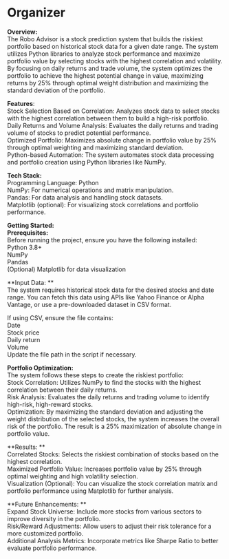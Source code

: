 # Organizer

**Overview:** <br />
The Robo Advisor is a stock prediction system that builds the riskiest portfolio based on historical stock data for a given date range. The system utilizes Python libraries to analyze stock performance and maximize portfolio value by selecting stocks with the highest correlation and volatility. By focusing on daily returns and trade volume, the system optimizes the portfolio to achieve the highest potential change in value, maximizing returns by 25% through optimal weight distribution and maximizing the standard deviation of the portfolio.

**Features**: <br />
Stock Selection Based on Correlation: Analyzes stock data to select stocks with the highest correlation between them to build a high-risk portfolio. <br />
Daily Returns and Volume Analysis: Evaluates the daily returns and trading volume of stocks to predict potential performance. <br />
Optimized Portfolio: Maximizes absolute change in portfolio value by 25% through optimal weighting and maximizing standard deviation. <br />
Python-based Automation: The system automates stock data processing and portfolio creation using Python libraries like NumPy. <br />

**Tech Stack:** <br />
Programming Language: Python <br />
NumPy: For numerical operations and matrix manipulation. <br />
Pandas: For data analysis and handling stock datasets. <br />
Matplotlib (optional): For visualizing stock correlations and portfolio performance. 
 
**Getting Started:** <br />
**Prerequisites:** <br />
Before running the project, ensure you have the following installed: <br />
Python 3.8+ <br />
NumPy <br />
Pandas <br />
(Optional) Matplotlib for data visualization

**Input Data: ** <br />
The system requires historical stock data for the desired stocks and date range. You can fetch this data using APIs like Yahoo Finance or Alpha Vantage, or use a pre-downloaded dataset in CSV format.

If using CSV, ensure the file contains: <br />
Date <br />
Stock price <br />
Daily return <br />
Volume <br />
Update the file path in the script if necessary. <br />

**Portfolio Optimization:** <br />
The system follows these steps to create the riskiest portfolio: <br />
Stock Correlation: Utilizes NumPy to find the stocks with the highest correlation between their daily returns. <br />
Risk Analysis: Evaluates the daily returns and trading volume to identify high-risk, high-reward stocks. <br />
Optimization: By maximizing the standard deviation and adjusting the weight distribution of the selected stocks, the system increases the overall risk of the portfolio. The result is a 25% maximization of absolute change in portfolio value. 

**Results: ** <br />
Correlated Stocks: Selects the riskiest combination of stocks based on the highest correlation. <br />
Maximized Portfolio Value: Increases portfolio value by 25% through optimal weighting and high volatility selection. <br />
Visualization (Optional): You can visualize the stock correlation matrix and portfolio performance using Matplotlib for further analysis. <br />

**Future Enhancements: ** <br />
Expand Stock Universe: Include more stocks from various sectors to improve diversity in the portfolio. <br />
Risk/Reward Adjustments: Allow users to adjust their risk tolerance for a more customized portfolio. <br />
Additional Analysis Metrics: Incorporate metrics like Sharpe Ratio to better evaluate portfolio performance.

